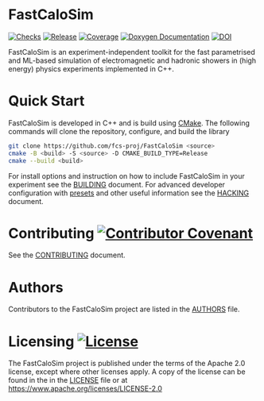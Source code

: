 # FastCaloSim
 [![Checks](https://github.com/fcs-proj/FastCaloSim/actions/workflows/ci.yml/badge.svg)](https://github.com/fcs-proj/FastCaloSim/actions/workflows/ci.yml)
 [![Release](https://img.shields.io/github/v/release/fcs-proj/fastcalosim?include_prereleases)](https://github.com/fcs-proj/fastcalosim/releases)
 [![Coverage](https://codecov.io/gh/fcs-proj/FastCaloSim/graph/badge.svg)](https://codecov.io/gh/fcs-proj/FastCaloSim)
 [![Doxygen Documentation](https://img.shields.io/badge/docs-Doxygen-blue)](https://fcs-proj.github.io/FastCaloSim/) 
 [![DOI](https://zenodo.org/badge/781604786.svg)](https://doi.org/10.5281/zenodo.14308464)

FastCaloSim is an experiment-independent toolkit for the fast parametrised and ML-based simulation of electromagnetic and hadronic showers in (high energy) physics experiments implemented in C++.

# Quick Start

FastCaloSim is developed in C++ and is build using [CMake](https://cmake.org). The
following commands will clone the repository, configure, and build the library

```sh
git clone https://github.com/fcs-proj/FastCaloSim <source>
cmake -B <build> -S <source> -D CMAKE_BUILD_TYPE=Release
cmake --build <build>
```
For install options and instruction on how to include FastCaloSim in your experiment see the [BUILDING](BUILDING.md) document. For advanced developer configuration with [presets][1] and other useful information see the [HACKING](HACKING.md) document.

# Contributing [![Contributor Covenant](https://img.shields.io/badge/Contributor%20Covenant-2.1-4baaaa.svg)](CODE_OF_CONDUCT.md)
 
See the [CONTRIBUTING](CONTRIBUTING.md) document.

# Authors

Contributors to the FastCaloSim project are listed in the [AUTHORS](AUTHORS) file.

# Licensing [![License](https://img.shields.io/badge/License-Apache_2.0-blue.svg)](https://opensource.org/licenses/Apache-2.0)

The FastCaloSim project is published under the terms of the Apache 2.0 license, except where other licenses apply. A copy of the license can be found in the in the [LICENSE](LICENSE) file or at https://www.apache.org/licenses/LICENSE-2.0



[1]: https://cmake.org/cmake/help/latest/manual/cmake-presets.7.html
